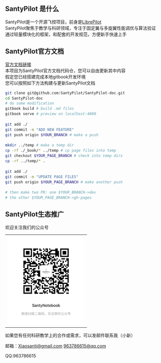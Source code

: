 ## SantyPilot 是什么

SantyPilot是一个开源飞控项目，前身是[LibrePilot](https://github.com/librepilot/)  
SantyPilot聚焦于教学与科研领域，专注于固定翼与多旋翼性能调优与算法验证  
通过轻量模块化的框架，和配套的开发规范，方便新手快速上手  

## SantyPilot官方文档
[官方文档链接](https://santypilot.github.io/SantyPilot-doc/GLOSSARY.html)  
本项目为SantyPilot官方文档代码仓，您可以自由更新其中内容  
假定您已经搭建完成本地gitbook开发环境  
您可以按照如下方法构建与更新SantyPilot文档  
```bash
git clone git@github.com:SantyPilot/SantyPilot-doc.git
cd SantyPilot-doc
# do some modification
gitbook build # build .md files
gitbook serve # preview on localhost:4000

git add ./
git commit -m "ADD NEW FEATURE"
git push origin $YOUR_BRANCH # make a push

mkdir ../temp # make a temp dir
cp -rf ./_book/* ../temp # cp page files into temp
git checkout $YOUR_PAGE_BRANCH # check into temp dirs
cp -rf ../temp/* .

git add ./
git commit -m "UPDATE PAGE FILES"
git push origin $YOUR_PAGE_BRANCH # make another push

# then make two PR: one $YOUR_BRANCH->dev
# the other $YOUR_PAGE_BRANCH->gh-pages
```

## SantyPilot生态推广
欢迎关注我们的公众号
<table align="center">
  <tr>
    <td>
      <img src="https://github.com/SantyPilot/SantyPilot-doc/blob/master/SantyNotebook.jpg" width="250px">
    </td>
  </tr>
</table>
如果您有任何科研教学上的合作或需求，可以发邮件联系我（小新）   
 
邮箱：Xiaosanti@gmail.com  963786615@qq.com   
 
QQ:963786615   

